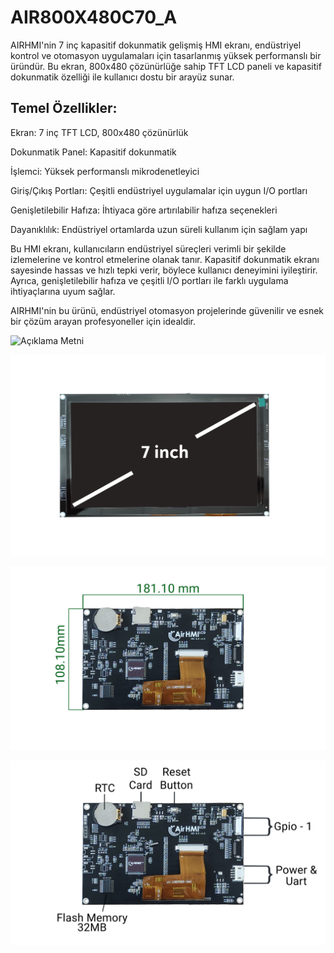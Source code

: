 # AIR800X480C70_A

AIRHMI'nin 7 inç kapasitif dokunmatik gelişmiş HMI ekranı, endüstriyel kontrol ve otomasyon uygulamaları için tasarlanmış yüksek performanslı bir üründür. Bu ekran, 800x480 çözünürlüğe sahip TFT LCD paneli ve kapasitif dokunmatik özelliği ile kullanıcı dostu bir arayüz sunar.

## Temel Özellikler:

Ekran: 7 inç TFT LCD, 800x480 çözünürlük

Dokunmatik Panel: Kapasitif dokunmatik

İşlemci: Yüksek performanslı mikrodenetleyici

Giriş/Çıkış Portları: Çeşitli endüstriyel uygulamalar için uygun I/O portları

Genişletilebilir Hafıza: İhtiyaca göre artırılabilir hafıza seçenekleri

Dayanıklılık: Endüstriyel ortamlarda uzun süreli kullanım için sağlam yapı

Bu HMI ekranı, kullanıcıların endüstriyel süreçleri verimli bir şekilde izlemelerine ve kontrol etmelerine olanak tanır. Kapasitif dokunmatik ekranı sayesinde hassas ve hızlı tepki verir, böylece kullanıcı deneyimini iyileştirir. Ayrıca, genişletilebilir hafıza ve çeşitli I/O portları ile farklı uygulama ihtiyaçlarına uyum sağlar.

AIRHMI'nin bu ürünü, endüstriyel otomasyon projelerinde güvenilir ve esnek bir çözüm arayan profesyoneller için idealdir.

![Açıklama Metni](1.png)

![Açıklama Metni](2.png)

![Açıklama Metni](3.jpg)

![Açıklama Metni](4.jpg)


